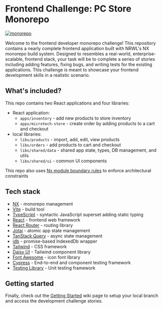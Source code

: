 # Frontend Challenge: PC Store Monorepo

[![monorepo](https://img.shields.io/static/v1?label=Nx%20setup&message=monorepo&color=blue)](https://nx.dev/getting-started/tutorials/react-monorepo-tutorial#creating-a-new-react-monorepo)

Welcome to the frontend developer monorepo challenge! This repository contains a nearly complete frontend application built with NRWL's NX monorepo build system. Designed to resembles a real-world, enterprise-scalable, frontend stack, your task will be to complete a series of stories including adding features, fixing bugs, and writing tests for the existing applications. This challenge is meant to showcase your frontend development skills in a realistic scenario.

## What's included?

This repo contains two React applications and four libraries:

- React application:
  - `apps/inventory` - add new products to store inventory
  - `apps/microtech-store` - create order by adding products to a cart and checkout
- local libraries:
  - `libs/products` - import, add, edit, view products
  - `libs/orders` - add products to cart and checkout
  - `libs/shared/data` - shared app state, types, DB management, and utils
  - `libs/shared/ui` - common UI components

This repo also uses [Nx module boundary rules](https://nx.dev/core-features/enforce-project-boundaries) to enforce architectural constraints

## Tech stack

- [NX](https://nx.dev/) - monorepo management
- [Vite](https://vite.dev/) - build tool
- [TypeScript](https://www.typescriptlang.org/) - syntactic JavaScript superset adding static typing
- [React](https://react.dev/) - frontend web framework
- [React Router](https://reactrouter.com/) - routing library
- [Jotai](https://jotai.org/) - atomic app state management
- [TanStack Query](https://tanstack.com/query/latest) - async state management
- [idb](https://github.com/jakearchibald/idb) - promise-based IndexedDb wrapper
- [Tailwind](https://tailwindcss.com/) - CSS framework
- [Daisy UI](https://daisyui.com/) - Tailwind component library
- [Font Awesome](https://fontawesome.com/) - icon font library
- [Cypress](https://www.cypress.io/) - End-to-end and component testing framework
- [Testing Library](https://testing-library.com/) - Unit testing framework

## Getting started

Finally, check out the [Getting Started](https://github.com/TheNando/monorepo-example/wiki/Getting-started) wiki page to setup your local branch and access the development challenge stories.
